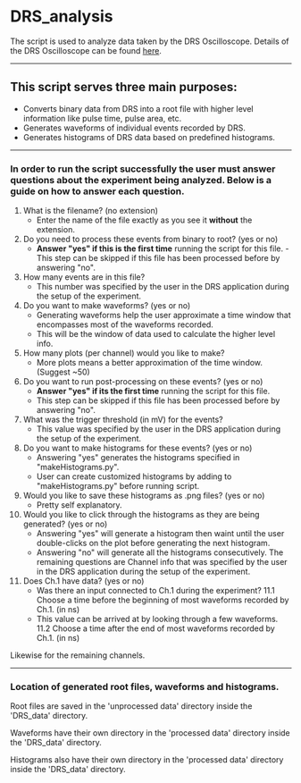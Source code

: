 # DRS_analysis

The script is used to analyze data taken by the DRS Oscilloscope.
Details of the DRS Oscilloscope can be found [here](https://www.psi.ch/drs/DocumentationEN/manualrev50.pdf).

---

## This script serves three main purposes:
- Converts binary data from DRS into a root file with higher level information like pulse time, pulse area, etc.
- Generates waveforms of individual events recorded by DRS.
- Generates histograms of DRS data based on predefined histograms.
---
### In order to run the script successfully the user must answer questions about the experiment being analyzed. Below is a guide on how to answer each question.

1. What is the filename? (no extension)
   - Enter the name of the file exactly as you see it **without** the extension.
2. Do you need to process these events from binary to root? (yes or no)
   - **Answer "yes" if this is the first time** running the script for this file.
   -This step can be skipped if this file has been processed before by answering "no".
3. How many events are in this file?
   - This number was specified by the user in the DRS application during the setup of the experiment.
4. Do you want to make waveforms? (yes or no)
   - Generating waveforms help the user approximate a time window that encompasses most of the waveforms recorded.
   - This will be the window of data used to calculate the higher level info.
5. How many plots (per channel) would you like to make?
   - More plots means a better approximation of the time window. (Suggest ~50)
6. Do you want to run post-processing on these events? (yes or no)
   - **Answer "yes" if its the first time** running the script for this file.
   - This step can be skipped if this file has been processed before by answering "no".
7. What was the trigger threshold (in mV) for the events?
   - This value was specified by the user in the DRS application during the setup of the experiment.
8. Do you want to make histograms for these events? (yes or no)
   - Answering "yes" generates the histograms specified in "makeHistograms.py".
   - User can create customized histograms by adding to "makeHistograms.py" before running script.
9. Would you like to save these histograms as .png files? (yes or no)
   - Pretty self explanatory.
10. Would you like to click through the histograms as they are being generated? (yes or no)
    - Answering "yes" will generate a histogram then waint until the user double-clicks on the plot before generating the next histogram.
    - Answering "no" will generate all the histograms consecutively.
The remaining questions are Channel info that was specified by the user in the DRS application during the setup of the experiment.
11. Does Ch.1 have data? (yes or no)
    - Was there an input connected to Ch.1 during the experiment?
11.1 Choose a time before the beginning of most waveforms recorded by Ch.1. (in ns)
     - This value can be arrived at by looking through a few waveforms.
11.2 Choose a time after the end of most waveforms recorded by Ch.1. (in ns)
      
Likewise for the remaining channels.

---

### Location of generated root files, waveforms and histograms.

Root files are saved in the 'unprocessed data' directory inside the 'DRS_data' directory.

Waveforms have their own directory in the 'processed data' directory inside the 'DRS_data' directory.

Histograms also have their own directory in the 'processed data' directory inside the 'DRS_data' directory.
